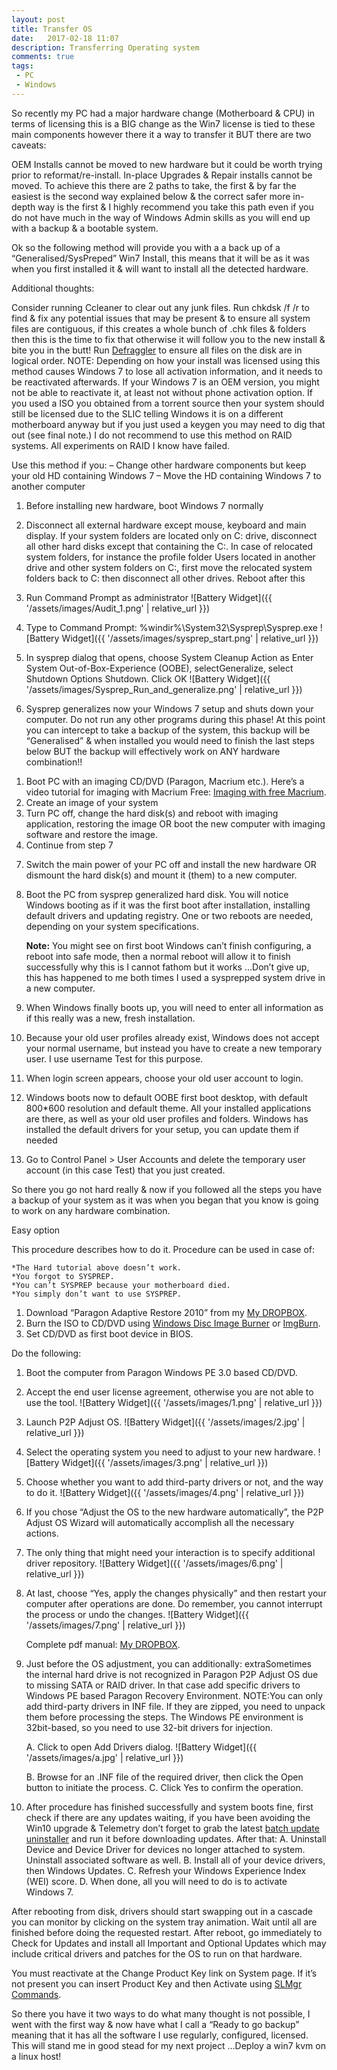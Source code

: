 ```yaml
---
layout: post
title: Transfer OS
date:   2017-02-18 11:07
description: Transferring Operating system
comments: true
tags:
 - PC
 - Windows
---
```




So recently my PC had a major hardware change (Motherboard & CPU) in terms of licensing this is a BIG change as the Win7 license is tied to these main components however there it a way to transfer it BUT there are two caveats:

OEM Installs cannot be moved to new hardware but it could be worth trying prior to reformat/re-install.
In-place Upgrades & Repair installs cannot be moved.
To achieve this there are 2 paths to take, the first & by far the easiest is the second way explained below & the correct safer more in-depth way is the first & I highly recommend you take this path even if you do not have much in the way of Windows Admin skills as you will end up with a backup & a bootable system.

Ok so the following method will provide you with a a back up of a “Generalised/SysPreped” Win7 Install, this means that it will be as it was when you first installed it & will want to install all the detected hardware.

Additional thoughts:

 Consider running Ccleaner to clear out any junk files.
Run chkdsk /f /r to find & fix any potential issues that may be present & to ensure all system files are contiguous, if this creates a whole bunch of .chk files & folders then this is the time to fix that otherwise it will follow you to the new install & bite you in the butt!
Run [Defraggler][defraggler] to ensure all files on the disk are in logical order.
NOTE:
Depending on how your install was licensed using this method causes Windows 7 to lose all activation information, and it needs to be reactivated afterwards. If your Windows 7 is an OEM version, you might not be able to reactivate it, at least not without phone activation option.
If you used a ISO you obtained from a torrent source then your system should still be licensed due to the SLIC telling Windows it is on a different motherboard anyway but if you just used a keygen you may need to dig that out (see final note.)
I do not recommend to use this method on RAID systems. All experiments on RAID I know have failed.

Use this method if you:
– Change other hardware components but keep your old HD containing Windows 7
– Move the HD containing Windows 7 to another computer

1. Before installing new hardware, boot Windows 7 normally
2. Disconnect all external hardware except mouse, keyboard and main display. If your system folders are located only on C: drive, disconnect all other hard disks except that containing the C:. In case of relocated system folders, for instance the profile folder Users located in another drive and other system folders on C:, first move the relocated system folders back to C: then disconnect all other drives. Reboot after this
3. Run Command Prompt as administrator
![Battery Widget]({{ '/assets/images/Audit_1.png' | relative_url }})

4. Type to Command Prompt: %windir%\System32\Sysprep\Sysprep.exe
![Battery Widget]({{ '/assets/images/sysprep_start.png' | relative_url }})

5. In sysprep dialog that opens, choose System Cleanup Action as Enter System Out-of-Box-Experience (OOBE), selectGeneralize, select Shutdown Options Shutdown. Click OK
![Battery Widget]({{ '/assets/images/Sysprep_Run_and_generalize.png' | relative_url }})

6. Sysprep generalizes now your Windows 7 setup and shuts down your computer. Do not run any other programs during this phase!
   At this point you can intercept to take a backup of the system, this backup will be “Generalised” & when installed you would need to finish the last steps below BUT the backup will effectively work on ANY hardware combination!!
 1) Boot PC with an imaging CD/DVD (Paragon, Macrium etc.). Here’s a video tutorial for imaging with Macrium Free: [Imaging with free Macrium][Macrium Free-vid].
 2) Create an image of your system
 3) Turn PC off, change the hard disk(s) and reboot with imaging application, restoring the image OR boot the new computer with imaging software and restore the image.
 4) Continue from step 7

7. Switch the main power of your PC off and install the new hardware OR dismount the hard disk(s) and mount it (them) to a new computer.
8. Boot the PC from sysprep generalized hard disk. You will notice Windows booting as if it was the first boot after installation, installing default drivers and updating registry. One or two reboots are needed, depending on your system specifications.

	<div markdown="span" class="alert alert-info" role="alert"><i class="fa fa-info-circle"></i> <b>Note:</b> You might see on first boot Windows can’t finish configuring, a reboot into safe mode, then a normal reboot will allow it to finish successfully why this is I cannot fathom but it works …Don’t give up, this has happened to me both times I used a sysprepped system drive in a new computer.</div>

9.  When Windows finally boots up, you will need to enter all information as if this really was a new, fresh installation.
10. Because your old user profiles already exist, Windows does not accept your normal username, but instead you have to create a new temporary user. I use username Test for this purpose.
11. When login screen appears, choose your old user account to login.
12. Windows boots now to default OOBE first boot desktop, with default 800*600 resolution and default theme. All your installed applications are there, as well as your old user profiles and folders. Windows has installed the default drivers for your setup, you can update them if needed
13. Go to Control Panel > User Accounts and delete the temporary user account (in this case Test) that you just created.

So there you go not hard really & now if you followed all the steps you have a backup of your system as it was when you began that you know is going to work on any hardware combination.

 

Easy option

This procedure describes how to do it. Procedure can be used in case of:

	*The Hard tutorial above doesn’t work.
	*You forgot to SYSPREP.
	*You can’t SYSPREP because your motherboard died.
	*You simply don’t want to use SYSPREP.

 1) Download “Paragon Adaptive Restore 2010” from my [My DROPBOX][my-db-paragon].
 2) Burn the ISO to CD/DVD using [Windows Disc Image Burner][win-image-burn] or [ImgBurn][img-burn].
 3) Set CD/DVD as first boot device in BIOS.

Do the following:

1. Boot the computer from Paragon Windows PE 3.0 based CD/DVD.
2. Accept the end user license agreement, otherwise you are not able to use the tool.
![Battery Widget]({{ '/assets/images/1.png' | relative_url }})

3. Launch P2P Adjust OS.
![Battery Widget]({{ '/assets/images/2.jpg' | relative_url }})

4. Select the operating system you need to adjust to your new hardware.
![Battery Widget]({{ '/assets/images/3.png' | relative_url }})

5. Choose whether you want to add third-party drivers or not, and the way to do it.
![Battery Widget]({{ '/assets/images/4.png' | relative_url }})

6. If you chose “Adjust the OS to the new hardware automatically”, the P2P Adjust OS Wizard will automatically accomplish all the necessary actions.
7. The only thing that might need your interaction is to specify additional driver repository.
![Battery Widget]({{ '/assets/images/6.png' | relative_url }})

8. At last, choose “Yes, apply the changes physically” and then restart your computer after operations are done. Do remember, you cannot interrupt the process or undo the changes.
![Battery Widget]({{ '/assets/images/7.png' | relative_url }})

	Complete pdf manual: [My DROPBOX][my-db-paragon].
9. Just before the OS adjustment, you can additionally:
extraSometimes the internal hard drive is not recognized in Paragon P2P Adjust OS due to missing SATA or RAID driver. In that case add specific drivers to Windows PE based Paragon Recovery Environment.
NOTE:You can only add third-party drivers in INF file. If they are zipped, you need to unpack them before processing the steps. The Windows PE environment is 32bit-based, so you need to use 32-bit drivers for injection.

	A. Click to open Add Drivers dialog.
![Battery Widget]({{ '/assets/images/a.jpg' | relative_url }})

	B. Browse for an .INF file of the required driver, then click the Open button to initiate the process.
	C. Click Yes to confirm the operation.
10. After procedure has finished successfully and system boots fine, first check if there are any updates waiting, if you have been avoiding the Win10 upgrade & Telemetry don’t forget to grab the latest [batch update uninstaller][batch-uu] and run it before downloading updates. 
	After that:
	A. Uninstall Device and Device Driver for devices no longer attached to system. Uninstall associated software as well.
	B. Install all of your device drivers, then Windows Updates.
	C. Refresh your Windows Experience Index (WEI) score.
	D. When done, all you will need to do is to activate Windows 7.

After rebooting from disk, drivers should start swapping out in a cascade you can monitor by clicking on the system tray animation. Wait until all are finished before doing the requested restart. After reboot, go immediately to Check for Updates and install all Important and Optional Updates which may include critical drivers and patches for the OS to run on that hardware.

You must reactivate at the Change Product Key link on System page. If it’s not present you can insert Product Key and then Activate using [SLMgr Commands][slmgr-cmds].

So there you have it two ways to do what many thought is not possible, I went with the first way & now have what I call a “Ready to go backup” meaning that it has all the software I use regularly, configured, licensed. This will stand me in good stead for my next project …Deploy a win7 kvm on a linux host!

[defraggler]: https://www.piriform.com/defraggler/download/standard
[Macrium Free-vid]: https://youtu.be/tY0Dlf837Vw
[my-db-paragon]: https://www.dropbox.com/sh/cxp5mcrtfsl39o4/AACOGbZypnARw035s7zlosk-a?dl=0
[win-image-burn]:http://www.sevenforums.com/tutorials/548-burn-disc-image-iso-img-file.html
[img-burn]: http://www.imgburn.com/index.php?act=download
[batch-uu]: http://www.overclock.net/t/1572731/batch-update-uninstaller-uninstall-forced-win10-telemetry
[slmgr-cmds]: http://www.mydigitallife.info/slmgr-commands-and-options-with-windows-vista-product-key-activation/



